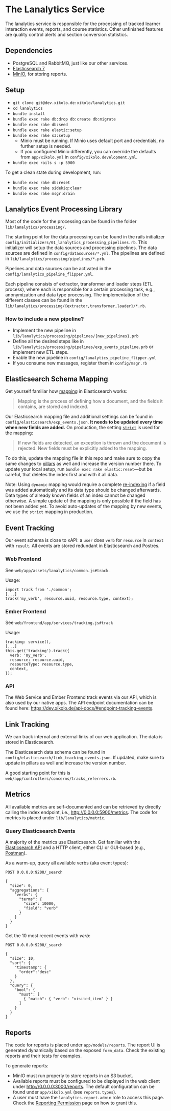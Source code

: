 # The Lanalytics Service

The lanalytics service is responsible for the processing of tracked learner interaction events, reports, and course statistics. Other unfinished features are quality control alerts and section conversion statistics.

## Dependencies

* PostgreSQL and RabbitMQ, just like our other services.
* [Elasticsearch 7](https://www.elastic.co/guide/en/elasticsearch/reference/current/install-elasticsearch.html)
* [MinIO](https://github.com/minio/minio), for storing reports.

## Setup

* `git clone git@dev.xikolo.de:xikolo/lanalytics.git`
* `cd lanalytics`
* `bundle install`
* `bundle exec rake db:drop db:create db:migrate`
* `bundle exec rake db:seed`
* `bundle exec rake elastic:setup`
* `bundle exec rake s3:setup`
  * Minio must be running. If Minio uses default port and credentials, no further setup is needed.
  * If you configured Minio differently, you can override the defaults from `app/xikolo.yml` in `config/xikolo.development.yml`.
* `bundle exec rails s -p 5900`

To get a clean state during development, run:

* `bundle exec rake db:reset`
* `bundle exec rake sidekiq:clear`
* `bundle exec rake msgr:drain`

## Lanalytics Event Processing Library

Most of the code for the processing can be found in the folder `lib/lanalytics/processing/`.

The starting point for the data processing can be found in the rails initializer `config/initializers/01_lanalytics_processing_pipelines.rb`. This initializer will setup the data sources and processing pipelines. The data sources are defined in `config/datasources/*.yml`. The pipelines are defined in `lib/lanalytics/processing/pipelines/*.prb`.

Pipelines and data sources can be activated in the `config/lanalytics_pipeline_flipper.yml`.

Each pipeline consists of extractor, transformer and loader steps (ETL process), where each is responsible for a certain processing task, e.g., anonymization and data type processing. The implementation of the different classes can be found in the `lib/lanalytics/processing/{extractor,transformer,loader}/*.rb`.

### How to include a new pipeline?

* Implement the new pipeline in `lib/lanalytics/processing/pipelines/{new_pipelines}.prb`
* Define all the desired steps like in `lib/lanalytics/processing/pipelines/exp_events_pipeline.prb` or implement new ETL steps.
* Enable the new pipeline in `config/lanalytics_pipeline_flipper.yml`
* If you consume new messages, register them in `config/msgr.rb`

## Elasticsearch Schema Mapping

Get yourself familiar how [mapping](https://www.elastic.co/guide/en/elasticsearch/reference/current/mapping.html) in Elasticsearch works:

>Mapping is the process of defining how a document, and the fields it contains, are stored and indexed.

Our Elasticsearch mapping file and additional settings can be found in `config/elasticsearch/exp_events.json`. **It needs to be updated every time when new fields are added.** On production, the setting [`strict`](https://www.elastic.co/guide/en/elasticsearch/reference/current/dynamic.html#dynamic-parameters) is used for the mapping:

>If new fields are detected, an exception is thrown and the document is rejected. New fields must be explicitly added to the mapping.

To do this, update the mapping file in this repo and make sure to copy the same changes to [pillars](https://dev.xikolo.de/gitlab/devops/salt/xikolo/blob/main/pillar/site/default/includes/elasticsearch/template_exp.sls) as well and increase the version number there. To update your local setup, run `bundle exec rake elastic:reset`—but be careful, that deletes the index first and with it all data.

Note: Using `dynamic` mapping would require a complete [re-indexing](https://www.elastic.co/guide/en/elasticsearch/reference/current/docs-reindex.html) if a field was added automatically and its data type should be changed afterwards. Data types of already known fields of an index cannot be changed otherwise. A simple update of the mapping is only possible if the field has not been added yet. To avoid auto-updates of the mapping by new events, we use the `strict` mapping in production.

## Event Tracking

Our event schema is close to xAPI: a `user` does `verb` for `resource` in `context` with `result`. All events are stored redundant in Elasticsearch and Postres.

### Web Frontend

See `web/app/assets/lanalytics/common.js#track`.

Usage:
```
import track from './common';
[...]
track('my_verb', resource.uuid, resource.type, context);
```

### Ember Frontend

See `web/frontend/app/services/tracking.js#track`

Usage:
```
tracking: service(),
[...]
this.get('tracking').track({
  verb: 'my_verb',
  resource: resource.uuid,
  resourceType: resource.type,
  context,
});
```

### API

The Web Service and Ember Frontend track events via our API, which is also used by our native apps. The API endpoint documentation can be found here: https://dev.xikolo.de/api-docs/#endpoint-tracking-events.

## Link Tracking

We can track internal and external links of our web application. The data is stored in Elasticsearch.

The Elasticsearch data schema can be found in `config/elasticsearch/link_tracking_events.json`. If updated, make sure to update in pillars as well and increase the version number.

A good starting point for this is `web/app/controllers/concerns/tracks_referrers.rb`.

## Metrics

All available metrics are self-documented and can be retrieved by directly calling the index endpoint, i.e., http://0.0.0.0:5900/metrics. The code for metrics is placed under `lib/lanalytics/metric`.

### Query Elasticsearch Events

A majority of the metrics use Elasticsearch. Get familiar with the [Elasticsearch API](https://elastic.co/guide/en/elasticsearch/reference/current/rest-apis.html) and a HTTP client, either CLI or GUI-based (e.g., [Postman](https://www.postman.com/)).

As a warm-up, query all available verbs (aka event types):
```
POST 0.0.0.0:9200/_search

{
  "size": 0,
  "aggregations": {
    "verbs": {
      "terms": {
        "size": 10000,
        "field": "verb"
      }
    }
  }
}
```

Get the 10 most recent events with *verb*:
```
POST 0.0.0.0:9200/_search

{
  "size": 10,
  "sort": {
    "timestamp": {
      "order":"desc"
    }
  },
  "query": {
    "bool": {
      "must": [
        { "match": { "verb": "visited_item" } }
      ]
    }
  }
}
```

## Reports

The code for reports is placed under `app/models/reports`. The report UI is generated dynamically based on the exposed `form_data`. Check the existing reports and their tests for examples.

To generate reports:
* MinIO must run properly to store reports in an S3 bucket.
* Available reports must be configured to be displayed in the web client under http://0.0.0.0:3000/reports. The default configuration can be found under `app/xikolo.yml` (see `reports.types`).
* A user must have the `lanalytics.report.admin` role to access this page. Check the [Reporting Permission](https://ares.epic.hpi.uni-potsdam.de/epicjira/confluence/display/XIKOLO/Reporting+Permission) page on how to grant this.
